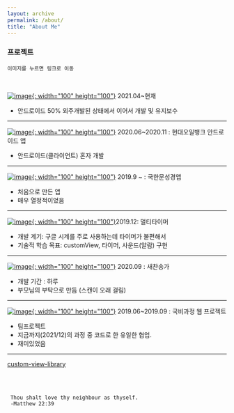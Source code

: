 ```yaml
---
layout: archive
permalink: /about/
title: "About Me"
---
```


### 프로젝트
    이미지를 누르면 링크로 이동

<br>

[![image](https://play-lh.googleusercontent.com/qkbrIh-QBjYCGkidauZpIF2_KRC3Lau1ZErEAL1xkhXsA6XGR--tiJeSSHzAB4LWuzw=w240-h480-rw){: width="100" height="100"}](https://play.google.com/store/apps/details?id=brace.formation) 2021.04~현재
- 안드로이드 50% 외주개발된 상태에서 이어서 개발 및 유지보수

___

[![image](https://user-images.githubusercontent.com/55625423/106105029-a6fc5a00-6186-11eb-96ec-ab05c9881e5a.png){: width="100" height="100"}](https://play.google.com/store/apps/details?id=com.hyundaioilbank.android&hl=ko)  2020.06~2020.11 : 현대오일뱅크 안드로이드 앱  
- 안드로이드(클라이언트) 혼자 개발

___


[![image](https://user-images.githubusercontent.com/55625423/106109316-bbdbec00-618c-11eb-8597-c902ebc65135.png){: width="100" height="100"}](https://play.google.com/store/apps/details?id=com.box.bible&hl=ko) 2019.9 ~ : 국한문성경앱
- 처음으로 만든 앱
- 매우 열정적이었음


___ 
[![image](https://user-images.githubusercontent.com/55625423/106109559-08272c00-618d-11eb-8e73-561e76845eff.png){: width="100" height="100"}](https://play.google.com/store/apps/details?id=com.box.firecast&hl=ko)2019.12: 멀티타이머
- 개발 계기: 구글 시계를 주로 사용하는데 타이머가 불편해서
- 기술적 학습 목표: customView, 타이머, 사운드(알람) 구현 
___

[![image](https://user-images.githubusercontent.com/55625423/106109185-8fc06b00-618c-11eb-97e4-b917caeab559.png){: width="100" height="100"}](https://play.google.com/store/apps/details?id=com.box.hymn&hl=ko) 2020.09 : 새찬송가
- 개발 기간 : 하루
- 부모님의 부탁으로 만듬 (스캔이 오래 걸림)
___



[![image](https://user-images.githubusercontent.com/55625423/106109942-723fd100-618d-11eb-9b28-7e94ff794e57.png){: width="100" height="100"}](https://github.com/yegyu/DotNet)
2019.06~2019.09 : 국비과정 웹 프로젝트
- 팀프로젝트
- 지금까지(2021/12)의 과정 중 코드로 한 유일한 협업.
- 재미있었음
                
___
    

[custom-view-library](https://github.com/f2janyway/custom_view)



<br>
<br>

```
 Thou shalt love thy neighbour as thyself.
 -Matthew 22:39
```




